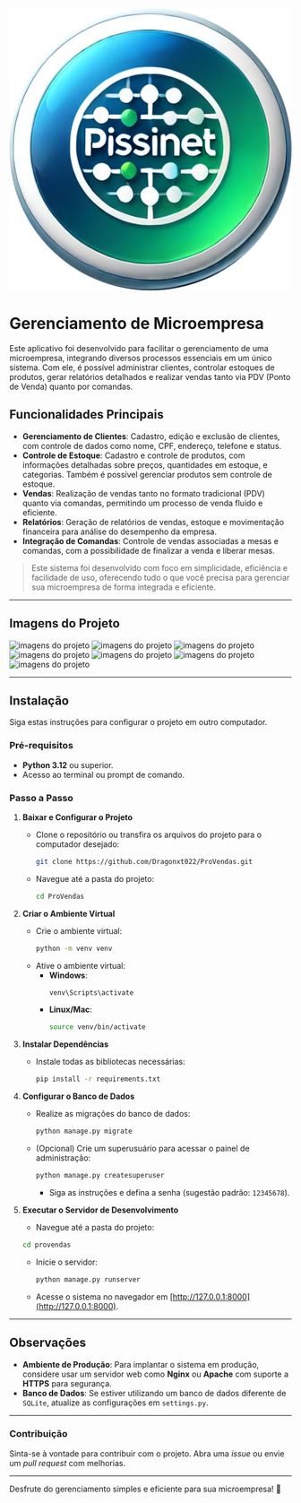 
![Logo da Empresa](media/iconsistema.png)

# Gerenciamento de Microempresa

Este aplicativo foi desenvolvido para facilitar o gerenciamento de uma microempresa, integrando diversos processos essenciais em um único sistema. Com ele, é possível administrar clientes, controlar estoques de produtos, gerar relatórios detalhados e realizar vendas tanto via PDV (Ponto de Venda) quanto por comandas.

## Funcionalidades Principais

- **Gerenciamento de Clientes**: Cadastro, edição e exclusão de clientes, com controle de dados como nome, CPF, endereço, telefone e status.
- **Controle de Estoque**: Cadastro e controle de produtos, com informações detalhadas sobre preços, quantidades em estoque, e categorias. Também é possível gerenciar produtos sem controle de estoque.
- **Vendas**: Realização de vendas tanto no formato tradicional (PDV) quanto via comandas, permitindo um processo de venda fluido e eficiente.
- **Relatórios**: Geração de relatórios de vendas, estoque e movimentação financeira para análise do desempenho da empresa.
- **Integração de Comandas**: Controle de vendas associadas a mesas e comandas, com a possibilidade de finalizar a venda e liberar mesas.

> Este sistema foi desenvolvido com foco em simplicidade, eficiência e facilidade de uso, oferecendo tudo o que você precisa para gerenciar sua microempresa de forma integrada e eficiente.

---

## Imagens do Projeto

![imagens do projeto](media/image1.png.png)
![imagens do projeto](media/image2.png.png)
![imagens do projeto](media/image3.png.png)
![imagens do projeto](media/image4.png.png)
![imagens do projeto](media/image5.png.png)
![imagens do projeto](media/image6.png.png)
![imagens do projeto](media/image7.png.png)

---

## Instalação

Siga estas instruções para configurar o projeto em outro computador.

### Pré-requisitos

- **Python 3.12** ou superior.
- Acesso ao terminal ou prompt de comando.

### Passo a Passo

1. **Baixar e Configurar o Projeto**
   - Clone o repositório ou transfira os arquivos do projeto para o computador desejado:
     ```bash
     git clone https://github.com/Dragonxt022/ProVendas.git
     ```
   - Navegue até a pasta do projeto:
     ```bash
     cd ProVendas
     ```

2. **Criar o Ambiente Virtual**
   - Crie o ambiente virtual:
     ```bash
     python -m venv venv
     ```
   - Ative o ambiente virtual:
     - **Windows**:
       ```bash
       venv\Scripts\activate
       ```
     - **Linux/Mac**:
       ```bash
       source venv/bin/activate
       ```

3. **Instalar Dependências**
   - Instale todas as bibliotecas necessárias:
     ```bash
     pip install -r requirements.txt
     ```

4. **Configurar o Banco de Dados**
   - Realize as migrações do banco de dados:
     ```bash
     python manage.py migrate
     ```
   - (Opcional) Crie um superusuário para acessar o painel de administração:
     ```bash
     python manage.py createsuperuser
     ```
     - Siga as instruções e defina a senha (sugestão padrão: `12345678`).

5. **Executar o Servidor de Desenvolvimento**

    - Navegue até a pasta do projeto:
     ```bash
     cd provendas
     ```
   - Inicie o servidor:
     ```bash
     python manage.py runserver
     ```
   - Acesse o sistema no navegador em [http://127.0.0.1:8000](http://127.0.0.1:8000).

---

## Observações

- **Ambiente de Produção**: Para implantar o sistema em produção, considere usar um servidor web como **Nginx** ou **Apache** com suporte a **HTTPS** para segurança.
- **Banco de Dados**: Se estiver utilizando um banco de dados diferente de `SQLite`, atualize as configurações em `settings.py`.

---

### Contribuição

Sinta-se à vontade para contribuir com o projeto. Abra uma _issue_ ou envie um _pull request_ com melhorias.

---

Desfrute do gerenciamento simples e eficiente para sua microempresa! 🎉
